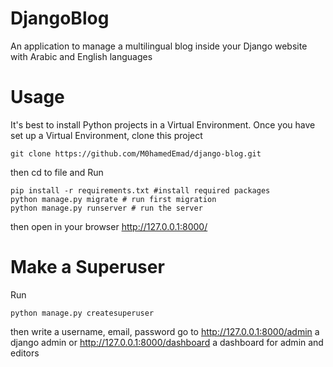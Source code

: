 # DjangoBlog
An application to manage a multilingual blog inside your Django website with Arabic and English languages

# Usage
It's best to install Python projects in a Virtual Environment. Once you have set up a Virtual Environment, clone this project
 ```
 git clone https://github.com/M0hamedEmad/django-blog.git
 ```
 then cd to file and Run
 ```
pip install -r requirements.txt #install required packages
python manage.py migrate # run first migration
python manage.py runserver # run the server
 ```
 then open in your browser http://127.0.0.1:8000/
 
 # Make a Superuser
 Run
 ```
 python manage.py createsuperuser
 ```
 then write a username, email, password 
 go to http://127.0.0.1:8000/admin  a django admin
 or http://127.0.0.1:8000/dashboard  a dashboard for admin and editors
 

